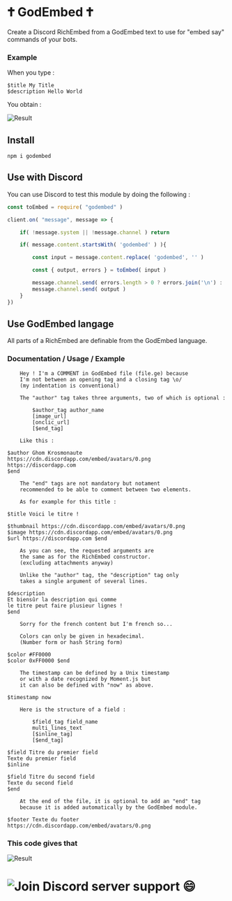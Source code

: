 
# 🕇 GodEmbed 🕇

Create a Discord RichEmbed from a GodEmbed text to use for "embed say" commands of your bots.  

### Example

When you type :

```
$title My Title  
$description Hello World  
```

You obtain :

![Result](https://cdn.discordapp.com/attachments/609313381421154304/619960128078217229/unknown.png)

## Install

```
npm i godembed
```

## Use with Discord

You can use Discord to test this module by doing the following :

```js
const toEmbed = require( "godembed" )

client.on( "message", message => {

    if( !message.system || !message.channel ) return

    if( message.content.startsWith( 'godembed' ) ){

        const input = message.content.replace( 'godembed', '' )

        const { output, errors } = toEmbed( input )

        message.channel.send( errors.length > 0 ? errors.join('\n') : 'it works !' )
        message.channel.send( output )
    }
})
```

## Use GodEmbed langage

All parts of a RichEmbed are definable from the GodEmbed language.  

### Documentation / Usage / Example

```
    Hey ! I'm a COMMENT in GodEmbed file (file.ge) because 
    I'm not between an opening tag and a closing tag \o/ 
    (my indentation is conventional)

    The "author" tag takes three arguments, two of which is optional :

        $author_tag author_name
        [image_url]
        [onclic_url]
        [$end_tag]

    Like this :

$author Ghom Krosmonaute 
https://cdn.discordapp.com/embed/avatars/0.png  
https://discordapp.com  
$end 

    The "end" tags are not mandatory but notament 
    recommended to be able to comment between two elements.

    As for example for this title :

$title Voici le titre !

$thumbnail https://cdn.discordapp.com/embed/avatars/0.png
$image https://cdn.discordapp.com/embed/avatars/0.png
$url https://discordapp.com $end

    As you can see, the requested arguments are 
    the same as for the RichEmbed constructor.
    (excluding attachments anyway)

    Unlike the "author" tag, the "description" tag only 
    takes a single argument of several lines.

$description 
Et biensûr la description qui comme 
le titre peut faire plusieur lignes !
$end 

    Sorry for the french content but I'm french so...

    Colors can only be given in hexadecimal.
    (Number form or hash String form)

$color #FF0000
$color 0xFF0000 $end

    The timestamp can be defined by a Unix timestamp 
    or with a date recognized by Moment.js but 
    it can also be defined with "now" as above.

$timestamp now

    Here is the structure of a field :

        $field_tag field_name
        multi_lines_text
        [$inline_tag]
        [$end_tag]

$field Titre du premier field
Texte du premier field
$inline

$field Titre du second field 
Texte du second field
$end

    At the end of the file, it is optional to add an "end" tag 
    because it is added automatically by the GodEmbed module.

$footer Texte du footer 
https://cdn.discordapp.com/embed/avatars/0.png
```

### This code gives that

![Result](https://cdn.discordapp.com/attachments/609313381421154304/619976933383602214/unknown.png)

# ![Join Discord server support 😄](https://discord.gg/3vC2XWK)
